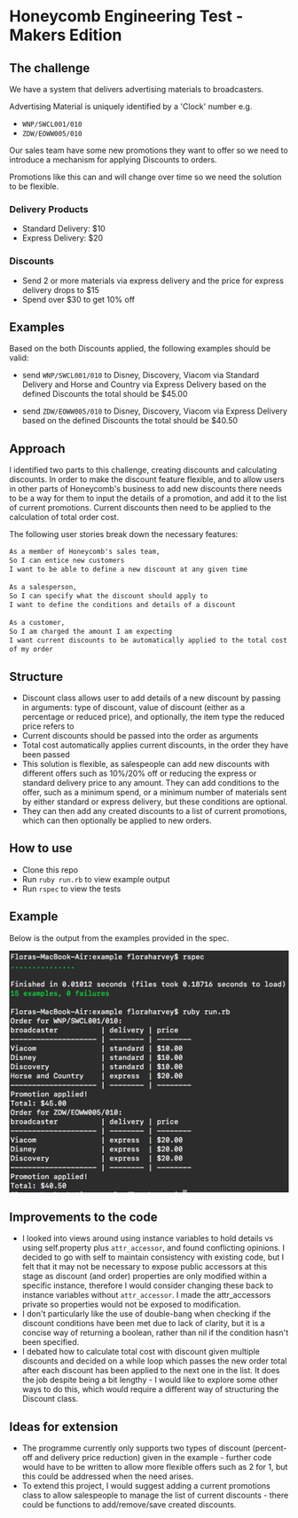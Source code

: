 # Honeycomb Engineering Test - Makers Edition

## The challenge

We have a system that delivers advertising materials to broadcasters.

Advertising Material is uniquely identified by a 'Clock' number e.g.

* `WNP/SWCL001/010`
* `ZDW/EOWW005/010`

Our sales team have some new promotions they want to offer so
we need to introduce a mechanism for applying Discounts to orders.

Promotions like this can and will change over time so we need the solution to be flexible.

### Delivery Products

* Standard Delivery: $10
* Express Delivery: $20

### Discounts

* Send 2 or more materials via express delivery and the price for express delivery drops to $15
* Spend over $30 to get 10% off

## Examples

Based on the both Discounts applied, the following examples should be valid:

* send `WNP/SWCL001/010` to Disney, Discovery, Viacom via Standard Delivery and Horse and Country via Express Delivery
    based on the defined Discounts the total should be $45.00

* send `ZDW/EOWW005/010` to Disney, Discovery, Viacom via Express Delivery
     based on the defined Discounts the total should be $40.50

## Approach

I identified two parts to this challenge, creating discounts and calculating discounts. In order to make the discount feature flexible, and to allow users in other parts of Honeycomb's business to add new discounts there needs to be a way for them to input the details of a promotion, and add it to the list of current promotions. Current discounts then need to be applied to the calculation of total order cost.

The following user stories break down the necessary features:

```
As a member of Honeycomb's sales team,
So I can entice new customers
I want to be able to define a new discount at any given time

As a salesperson,
So I can specify what the discount should apply to
I want to define the conditions and details of a discount

As a customer,
So I am charged the amount I am expecting
I want current discounts to be automatically applied to the total cost of my order
```

## Structure

- Discount class allows user to add details of a new discount by passing in arguments: type of discount, value of discount (either as a percentage or reduced price), and optionally, the item type the reduced price refers to
- Current discounts should be passed into the order as arguments
- Total cost automatically applies current discounts, in the order they have been passed
- This solution is flexible, as salespeople can add new discounts with different offers such as 10%/20% off or reducing the express or standard delivery price to any amount. They can add conditions to the offer, such as a minimum spend, or a minimum number of materials sent by either standard or express delivery, but these conditions are optional.
- They can then add any created discounts to a list of current promotions, which can then optionally be applied to new orders.


## How to use
- Clone this repo
- Run `ruby run.rb` to view example output
- Run `rspec` to view the tests

## Example
Below is the output from the examples provided in the spec.

![output](https://github.com/FloraHarvey/honeycomb-tech-test/blob/master/example_output.png)

## Improvements to the code

- I looked into views around using instance variables to hold details vs using self.property plus `attr_accessor`, and found conflicting opinions. I decided to go with self to maintain consistency with existing code, but I felt that it may not be necessary to expose public accessors at this stage as discount (and order) properties are only modified within a specific instance, therefore I would consider changing these back to instance variables without `attr_accessor`. I made the attr_accessors private so properties would not be exposed to modification.
-  I don't particularly like the use of double-bang when checking if the discount conditions have been met due to lack of clarity, but it is a concise way of returning a boolean, rather than nil if the condition hasn't been specified.
- I debated how to calculate total cost with discount given multiple discounts and decided on a while loop which passes the new order total after each discount has been applied to the next one in the list. It does the job despite being a bit lengthy - I would like to explore some other ways to do this, which would require a different way of structuring the Discount class.


## Ideas for extension

- The programme currently only supports two types of discount (percent-off and delivery price reduction) given in the example - further code would have to be written to allow more flexible offers such as 2 for 1, but this could be addressed when the need arises.
- To extend this project, I would suggest adding a current promotions class to allow salespeople to manage the list of current discounts - there could be functions to add/remove/save created discounts.

